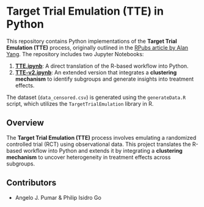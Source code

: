 # Target Trial Emulation (TTE) in Python

This repository contains Python implementations of the **Target Trial Emulation (TTE)** process, originally outlined in the [RPubs article by Alan Yang](https://rpubs.com/alanyang0924/TTE). The repository includes two Jupyter Notebooks:
1. **[TTE.ipynb](TTE-v2.ipynb)**: A direct translation of the R-based workflow into Python.
2. **[TTE-v2.ipynb](TTE-v2.ipynb)**: An extended version that integrates a **clustering mechanism** to identify subgroups and generate insights into treatment effects.

The dataset (`data_censored.csv`) is generated using the `generateData.R` script, which utilizes the `TargetTrialEmulation` library in R.

## Overview

The **Target Trial Emulation (TTE)** process involves emulating a randomized controlled trial (RCT) using observational data. This project translates the R-based workflow into Python and extends it by integrating a **clustering mechanism** to uncover heterogeneity in treatment effects across subgroups.

## Contributors 
- Angelo J. Pumar & Philip Isidro Go